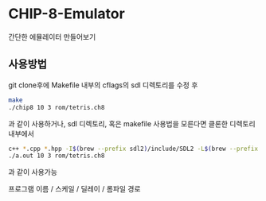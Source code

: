 # CHIP-8-Emulator
간단한 에뮬레이터 만들어보기


## 사용방법
git clone후에 Makefile 내부의 cflags의 sdl 디렉토리를 수정 후
```bash
make
./chip8 10 3 rom/tetris.ch8
```
과 같이 사용하거나,
sdl 디렉토리, 혹은 makefile 사용법을 모른다면
클론한 디렉토리 내부에서 
``` bash
c++ *.cpp *.hpp -I$(brew --prefix sdl2)/include/SDL2 -L$(brew --prefix sdl2)/lib -lSDL2 -lSDL2main --std=c++11
./a.out 10 3 rom/tetris.ch8
```
과 같이 사용가능


프로그램 이름 / 스케일 / 딜레이 / 롬파일 경로
